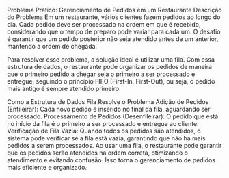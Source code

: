 Problema Prático: Gerenciamento de Pedidos em um Restaurante
Descrição do Problema
Em um restaurante, vários clientes fazem pedidos ao longo do dia. Cada pedido deve ser processado na ordem em que é recebido, considerando que o tempo de preparo pode variar para cada um. O desafio é garantir que um pedido posterior não seja atendido antes de um anterior, mantendo a ordem de chegada.

Para resolver esse problema, a solução ideal é utilizar uma fila. Com essa estrutura de dados, o restaurante pode organizar os pedidos de maneira que o primeiro pedido a chegar seja o primeiro a ser processado e entregue, seguindo o princípio FIFO (First-In, First-Out), ou seja, o pedido mais antigo é sempre atendido primeiro.

Como a Estrutura de Dados Fila Resolve o Problema
Adição de Pedidos (Enfileirar): Cada novo pedido é inserido no final da fila, aguardando ser processado.
Processamento de Pedidos (Desenfileirar): O pedido que está no início da fila é o primeiro a ser processado e entregue ao cliente.
Verificação de Fila Vazia: Quando todos os pedidos são atendidos, o sistema pode verificar se a fila está vazia, garantindo que não há mais pedidos a serem processados.
Ao usar uma fila, o restaurante pode garantir que os pedidos serão atendidos na ordem correta, otimizando o atendimento e evitando confusão. Isso torna o gerenciamento de pedidos mais eficiente e organizado.

